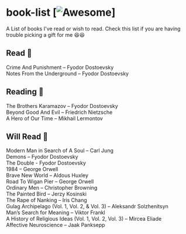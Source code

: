 # book-list [![Awesome](https://cdn.rawgit.com/sindresorhus/awesome/d7305f38d29fed78fa85652e3a63e154dd8e8829/media/badge.svg)]
A List of books I've read or wish to read. Check this list if you are having trouble picking a gift for me :laughing::laughing:

## Read :green_book:

Crime And Punishment – Fyodor Dostoevsky </br>
Notes From the Underground – Fyodor Dostoevsky </br>

## Reading :blue_book:

The Brothers Karamazov – Fyodor Dostoevsky </br>
Beyond Good And Evil – Friedrich Nietzsche </br>
A Hero of Our Time – Mikhail Lermontov </br>

## Will Read :orange_book:

Modern Man in Search of A Soul – Carl Jung </br>
Demons – Fyodor Dostoevsky </br>
The Double - Fyodor Dostoevsky </br>
1984 – George Orwell </br>
Brave New World – Aldous Huxley </br>
Road To Wigan Pier – George Orwell </br>
Ordinary Men – Christopher Browning </br>
The Painted Bird – Jerzy Kosinski </br>
The Rape of Nanking – Iris Chang </br>
Gulag Archipelago (Vol. 1, Vol. 2, & Vol. 3) – Aleksandr Solzhenitsyn </br>
Man’s Search for Meaning – Viktor Frankl </br>
A History of Religious Ideas (Vol. 1, Vol. 2, Vol. 3) – Mircea Eliade </br>
Affective Neuroscience – Jaak Panksepp </br>
